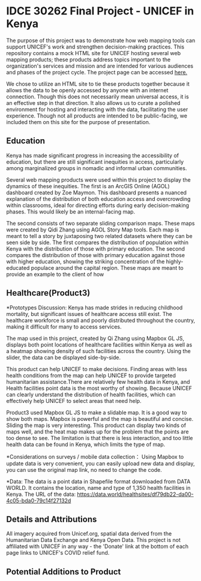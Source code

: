 # IDCE 30262 Final Project - UNICEF in Kenya
The purpose of this project was to demonstrate how web mapping tools can support UNICEF's work and strengthen decision-making practices. This repository contains a mock HTML site for UNICEF hosting several web mapping products; these products address topics important to the organization's services and mission and are intended for various audiences and phases of the project cycle. The project page can be accessed [here.](https://spikeroot.github.io/IDCE_30262_unicef/index.html)

We chose to utilize an HTML site to tie these products together because it allows the data to be openly accessed by anyone with an internet connection. Though this does not necessarily mean universal access, it is an effective step in that direction. It also allows us to curate a polished environment for hosting and interacting with the data, facilitating the user experience. Though not all products are intended to be public-facing, we included them on this site for the purpose of presentation.

## Education
Kenya has made significant progress in increasing the accessibility of education, but there are still significant inequities in access, particularly among marginalized groups in nomadic and informal urban communities.

Several web mapping products were used within this project to display the dynamics of these inequities. The first is an ArcGIS Online (AGOL) dashboard created by Zoe Maymon. This dashboard presents a nuanced explanation of the distribution of both education access and overcrowding within classrooms, ideal for directing efforts during early decision-making phases. This would likely be an internal-facing map.

The second consists of two separate sliding comparison maps. These maps were created by Qidi Zhang using AGOL Story Map tools. Each map is meant to tell a story by juxtaposing two related datasets where they can be seen side by side. The first compares the distribution of population within Kenya with the distribution of those with primary education. The second compares the distribution of those with primary education against those with higher education, showing the striking concentration of the highly-educated populace around the capital region. These maps are meant to provide an example to the client of how 


## Healthcare(Product3)
*Prototypes Discussion:
Kenya has made strides in reducing childhood mortality, but significant issues of healthcare access still exist.
The healthcare workforce is small and poorly distributed throughout the country, making it difficult for many to access services.

The map used in this project, created by Qi Zhang using Mapbox GL JS, displays both point locations of healthcare facilities within Kenya as well as a heatmap showing density of such facilities across the country. Using the slider, the data can be displayed side-by-side.

This product can help UNICEF to make decisions. Finding areas with less health conditions from the map can help UNICEF to provide targeted humanitarian assistance.There are relatively few health data in Kenya, and Health facilities point data is the most worthy of showing. Because UNICEF can clearly understand the distribution of health facilities, which can effectively help UNICEF to select areas that need help.

Product3 used Mapbox GL JS to make a slidable map. It is a good way to show both maps. Mapbox is powerful and the map is beautiful and concise. Sliding the map is very interesting. This product can display two kinds of maps well, and the heat map makes up for the problem that the points are too dense to see. The limitation is that there is less interaction, and too little health data can be found in Kenya, which limits the type of map.

*Considerations on surveys / mobile data collection：
Using Mapbox to update data is very convenient, you can easily upload new data and display, you can use the original map link, no need to change the code.

*Data:
The data is a point data in Shapefile format downloaded from DATA WORLD. It contains the location, name and type of 1,350 health facilities in Kenya. The URL of the data: https://data.world/healthsites/df79db22-da00-4c05-bda0-79c14f27132d

## Details and Attributions
All imagery acquired from Unicef.org, spatial data derived from the Humanitarian Data Exchange and Kenya Open Data. This project is not affiliated with UNICEF in any way - the 'Donate' link at the bottom of each page links to UNICEF's COVID relief fund.

## Potential Additions to Product
